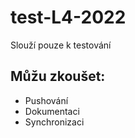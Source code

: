 # test-L4-2022

Slouží pouze k testování

## Můžu zkoušet: ##

* Pushování
* Dokumentaci
* Synchronizaci
